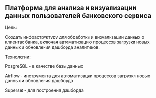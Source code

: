 ## Платформа для анализа и визуализации данных пользователей банковского сервиса
Цель:

Создать инфраструктуру для обработки и визуализации данных о клиентах банка, включая автоматизацию процессов загрузки новых данных и обновления дашборда аналитиков.

Технологии:

PosgreSQL - в качестве базы данных

Airflow - инструмента для автоматизации процессов загрузки новых данных и обновления дашборда

Superset - для построения дашборда
